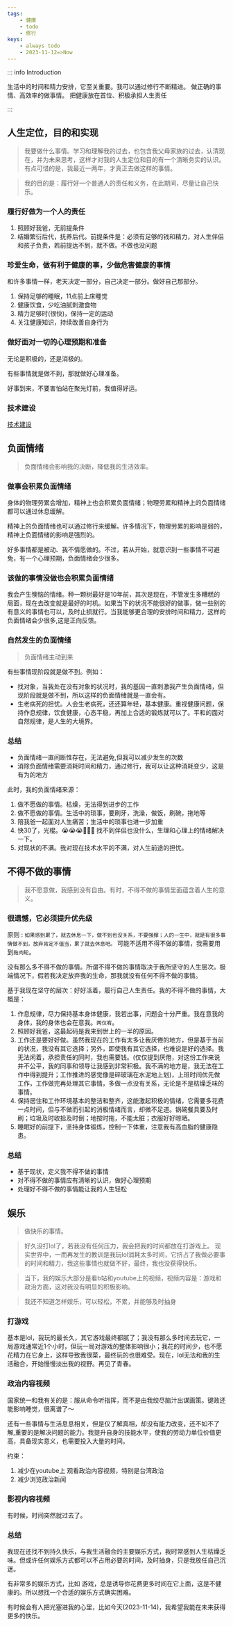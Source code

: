 ```yaml
---
tags: 
    - 健康
    - todo
    - 修行
keys:
    - always todo
    - 2023-11-12=>Now
---
```


::: info Introduction

生活中的时间和精力安排，它至关重要。我可以通过修行不断精进。
做正确的事情、高效率的做事情。
把健康放在首位、积极承担人生责任

:::

## 人生定位，目的和实现

> 我要做什么事情。学习和理解我的过去，也包含我父母家族的过去，认清现在，并为未来思考，这样才对我的人生定位和目的有一个清晰务实的认识。有点可惜的是，我最近一两年，才真正去做这样的事情。

> 我的目的是：履行好一个普通人的责任和义务，在此期间，尽量让自己快乐。


### 履行好做为一个人的责任

1. 照顾好我爸，无前提条件
2. 结婚繁衍后代，抚养后代。前提条件是：必须有足够的钱和精力，对人生伴侣和孩子负责，若前提达不到，就不做。不做也没问题

### 珍爱生命，做有利于健康的事，少做危害健康的事情

和许多事情一样，老天决定一部分，自己决定一部分。做好自己那部分。

1. 保持足够的睡眠，11点前上床睡觉
2. 健康饮食，少吃油腻刺激食物
3. 精力足够时(很快)，保持一定的运动
4. 关注健康知识，持续改善自身行为

### 做好面对一切的心理预期和准备

无论是积极的，还是消极的。

有些事情就是做不到，那就做好心理准备。

好事到来，不要害怕站在聚光灯前，我值得好运。

### 技术建设

[技术建设](../../../tech/技术建设.md)


## 负面情绪

> 负面情绪会影响我的决断，降低我的生活效率。

### 做事会积累负面情绪

身体的物理劳累会增加，精神上也会积累负面情绪；物理劳累和精神上的负面情绪都可以通过休息缓解。

精神上的负面情绪也可以通过修行来缓解。许多情况下，物理劳累的影响是弱的，精神上负面情绪的影响是强烈的。

好多事情都是被动、我不情愿做的。不过，若从开始，就意识到一些事情不可避免，有一个心理预期，负面情绪会少很多。


### 该做的事情没做也会积累负面情绪

我会产生懊恼的情绪。种一颗树最好是10年前，其次是现在，不管发生多糟糕的局面，现在去改变就是最好的时机。如果当下的状况不能很好的做事，做一些别的有意义的事情也可以，及时止损就行。当我能够更合理的安排时间和精力，这样的负面情绪会少很多,这是正向反馈。


### 自然发生的负面情绪

> 负面情绪主动到来

有些事情现阶段就是做不到。例如：
- 找对象，当我处在没有对象的状况时，我的基因一直刺激我产生负面情绪，但现阶段就是做不到，所以这样的负面情绪就是一直会有。
- 生老病死的担忧。人会生老病死，还还算年轻，基本健康。重视健康问题，保持作息规律，饮食健康，心态平稳，再加上合适的锻炼就可以了。平和的面对自然规律，是人生的大境界。

### 总结

 - 负面情绪一直间断性存在，无法避免,但我可以减少发生的次数
 - 消除负面情绪需要消耗时间和精力，通过修行，我可以让这种消耗变少，这是有为的地方

此时，我的负面情绪来源：

 1. 做不愿做的事情。枯燥，无法得到进步的工作
 2. 做不愿做的事情。生活中的琐事，要刷牙，洗澡，做饭，刷碗，拖地等
 3. 陪我爸一起面对人生痛苦；生活中的琐事也进一步加重
 4. 快30了，光棍。😭😭😭🤡🤡🤡 找不到伴侣也没什么，生理和心理上的情绪解决一下。
 5. 对现状的不满。我对现在技术水平的不满，对人生前途的担忧。

## 不得不做的事情

> 我不愿意做，我感到没有自由。有时，不得不做的事情里面蕴含着人生的意义。

 ### 很遗憾，它必须提升优先级
 
 原则 : `如果感到累了，就去休息一下，做不到也没关系，不要强撑；人的一生中，就是有很多事情做不到，放弃肯定不值当，累了就去休息吧。` 可能不适用不得不做的事情，我需要用到`拖肉轮`。

 没有那么多不得不做的事情。所谓不得不做的事情取决于我所坚守的人生层次。极端情况下，假若我决定放弃我的生命，那我就没有任何不得不做的事情。

 基于我现在坚守的层次：好好活着，履行自己人生责任。我的不得不做的事情，大概是：

 1. 作息规律，尽力保持基本身体健康，我若出事，问题会十分严重。我在意我的身体，我的身体也会在意我。`两仪宥`。
 2. 照顾好我爸，这最起码是我来到世上的一半的原因。
 3. 工作还是要好好做。虽然我现在的工作有太多让我厌倦的地方，但是基于当前的状况，我没有其它选择；另外，即使我有其它选择，也难说是好的选择。我无法闲着，承担责任的同时，我也需要钱。(仅仅提到厌倦，对这份工作来说并不公平，我的同事和领导让我感到非常积极。我不满的地方是，我无法在工作中得到提升；工作推进的感觉像是碎玻璃在水泥地上划)，上班时间优先做工作，工作做完再处理其它事情，多做一点没有关系，无论是不是枯燥乏味的事情。
 4. 保持居住和工作环境基本的整洁和整齐，这能激起积极的情绪，它需要多花费一点时间，但与不做而引起的消极情绪而言，却微不足道。锅碗餐具要及时刷；垃圾及时收拾及时倒；地按时拖，不能太脏；衣服好好晾晒。
 5. 睡眠好的前提下，坚持身体锻炼，控制一下体重，注意我有高血脂的健康隐患。

### 总结

 - 基于现状，定义我不得不做的事情
 - 对不得不做的事情应有清晰的认识，做好心理预期
 - 处理好不得不做的事情能让我的人生轻松

## 娱乐

> 做快乐的事情。

>好久没打lol了，若我没有任何压力，我会把我的时间都放在打游戏上。
现实世界中，一而再发生的教训是我玩lol消耗太多时间，它挤占了我做必要事的时间和精力，我这些事情也就做不好，最终，我也没获得快乐。

>当下，我的娱乐大部分是看b站和youtube上的视频，视频内容是：游戏和政治方面，这对我没有明显的积极影响。

> 我还不知道怎样娱乐，可以轻松，不累，并能够及时抽身

### 打游戏

基本是lol，我玩的最长久，其它游戏最终都腻了；我没有那么多时间去玩它，一局游戏通常近1个小时，但玩一局对游戏的整体影响很小；我花的时间少，也不愿花精力在它身上，这样导致我很菜，最终玩的也很难受。现在，lol无法和我的生活融合，开始慢慢淡出我的视野。再见了青春。


### 政治内容视频

国家统一和我有关的是：服从命令听指挥，而不是由我绞尽脑汁出谋画策。键政还能影响睡觉，很离谱了～

还有一些事情与生活息息相关，但是仅了解真相，却没有能力改变，还不如不了解,重要的是解决问题的能力。我提升自身的技能水平，使我的劳动力单位价值更高，具备现实意义，也需要投入大量的时间。

约束：

1. 减少在youtube上 观看政治内容视频，特别是台湾政治
2. 减少浏览政治新闻

### 影视内容视频

有时候，时间突然就过去了。


### 总结

我现在还找不到持久快乐，与我生活融合的主要娱乐方式，我时常感到人生枯燥乏味。但或许任何娱乐方式都可以不占用必要的时间，及时抽身，只是我放任自己沉迷。

有非常多的娱乐方式，比如 游戏，总是诱导你花费更多时间在它上面，这是不健康的。所以想找一个合适的娱乐方式确实困难。

有时候会有人把光塞进我的心里，比如今天(2023-11-14)，我希望我能在未来获得更多的快乐。
